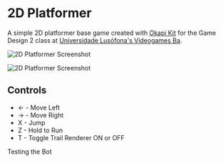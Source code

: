 # 2D Platformer
A simple 2D platformer base game created with [Okapi Kit](https://github.com/VideojogosLusofona/OkapiKit) for the Game Design 2 class at [Universidade Lusófona's Videogames Ba](https://www.ulusofona.pt/en/lisboa/bachelor/videogames).

![2D Platformer Screenshot](https://github.com/wilroda/platformer/blob/main/2dplatformer_01.png?raw=true)

![2D Platformer Screenshot](https://github.com/wilroda/platformer/blob/main/2dplatformer_02.png?raw=true)

## Controls
- ← - Move Left
- → - Move Right
- X - Jump
- Z - Hold to Run
- T - Toggle Trail Renderer ON or OFF

Testing the Bot
